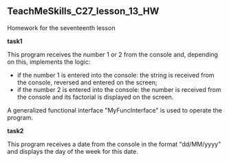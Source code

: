 ## TeachMeSkills_C27_lesson_13_HW
Homework for the seventeenth lesson

**task1** 

This program receives the number 1 or 2 from the console and, depending on this, implements the logic:
- if the number 1 is entered into the console: the string is received from the console, reversed and entered on the 
screen;
- if the number 2 is entered into the console: the number is received from the console and its factorial is displayed 
on the screen.

A generalized functional interface "MyFuncInterface" is used to operate the program.

**task2**

This program receives a date from the console in the format "dd/MM/yyyy" and displays the day of the week for this date.
